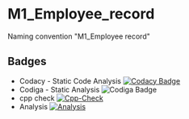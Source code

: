 # M1_Employee_record
Naming convention "M1_Employee record"
## Badges
*   Codacy - Static Code Analysis [![Codacy Badge](https://app.codacy.com/project/badge/Grade/4335f039d26149ed9f3d280d81fcc4b0)](https://www.codacy.com/gh/lethinjoo/M1_Employee_record/dashboard?utm_source=github.com&amp;utm_medium=referral&amp;utm_content=lethinjoo/M1_Employee_record&amp;utm_campaign=Badge_Grade)
*   Codiga - Static Analysis ![Codiga Badge](https://api.codiga.io/project/32338/score/svg)
*   cpp check [![Cpp-Check](https://github.com/lethinjoo/M1_Employee_record/actions/workflows/c-cpp.yml/badge.svg)](https://github.com/lethinjoo/M1_Employee_record/actions/workflows/c-cpp.yml)
*   Analysis [![Analysis](https://github.com/lethinjoo/M1_Employee_record/actions/workflows/analysis.yml/badge.svg)](https://github.com/lethinjoo/M1_Employee_record/actions/workflows/analysis.yml)

